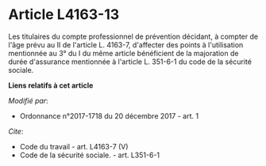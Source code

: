 # Article L4163-13

Les titulaires du compte professionnel de prévention décidant, à compter de l'âge prévu au II de l'article L. 4163-7,
d'affecter des points à l'utilisation mentionnée au 3° du I du même article bénéficient de la majoration de durée d'assurance
mentionnée à l'article L. 351-6-1 du code de la sécurité sociale.

**Liens relatifs à cet article**

_Modifié par_:

  - Ordonnance n°2017-1718 du 20 décembre 2017 - art. 1

_Cite_:

  - Code du travail - art. L4163-7 (V)
  - Code de la sécurité sociale. - art. L351-6-1

